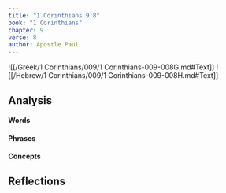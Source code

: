 ```yaml
---
title: "1 Corinthians 9:8"
book: "1 Corinthians"
chapter: 9
verse: 8
author: Apostle Paul
---
```

![[/Greek/1 Corinthians/009/1 Corinthians-009-008G.md#Text]]
![[/Hebrew/1 Corinthians/009/1 Corinthians-009-008H.md#Text]]

## Analysis

#### Words

#### Phrases

#### Concepts

## Reflections
